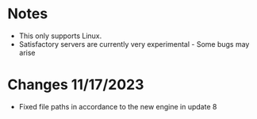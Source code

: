 # Notes
- This only supports Linux.
- Satisfactory servers are currently very experimental - Some bugs may arise
# Changes 11/17/2023
- Fixed file paths in accordance to the new engine in update 8